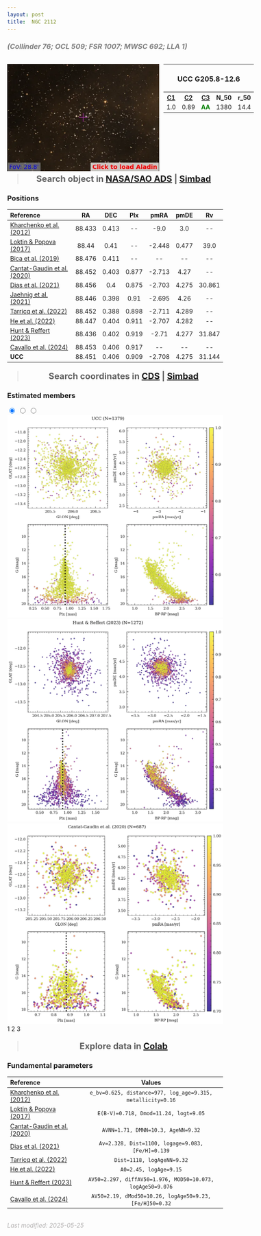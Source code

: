 ```yaml
---
layout: post
title:  NGC 2112
---
```

<h3><span style="color: #808080;"><i>(Collinder 76; OCL 509; FSR 1007; MWSC 692; LLA 1)</i></span></h3><div style="display: flex; justify-content: space-between; width:720px;height:250px">
<div style="text-align: center;">

<!-- Static image + data attributes for FOV and target -->
<img id="aladin_img"
     data-umami-event="aladin_load"
     src="https://raw.githubusercontent.com/ucc23/Q3N/main/plots/ngc2112_aladin.webp"
     alt="Click to load Aladin Lite" 
     style="width:355px;height:250px; cursor: pointer;"
     data-fov="0.48" 
     data-target="88.451 0.406"/>
<!-- Div to contain Aladin Lite viewer -->
<div id="aladin-lite-div" style="width:355px;height:250px;display:none;"></div>
<!-- Aladin Lite script (will be loaded after the image is clicked) -->
<script src="{{ site.baseurl }}/scripts/aladin_load.js"></script>

</div>
<!-- Left block -->

<table style="text-align: center; width:355px;height:250px;">
  <!-- Row 1 (title) -->
  <tr>
    <td colspan="5"><h3>UCC G205.8-12.6</h3></td>
  </tr>
  <!-- Row 2 -->
  <tr>
    <th><a href="https://ucc.ar/faq#what-are-the-c1-c2-and-c3-parameters" title="Photometric class">C1</a></th>
    <th><a href="https://ucc.ar/faq#what-are-the-c1-c2-and-c3-parameters" title="Density class">C2</a></th>
    <th><a href="https://ucc.ar/faq#what-are-the-c1-c2-and-c3-parameters" title="Combined class">C3</a></th>
    <th><div title="Stars with membership probability >50%">N_50</div></th>
    <th><div title="Radius that contains half the members [arcmin]">r_50</div></th>
  </tr>
  <!-- Row 3 -->
  <tr>
    <td>1.0</td>
    <td>0.89</td>
    <td><span style="color: green; font-weight: bold;">A</span><span style="color: green; font-weight: bold;">A</span></td>
    <td>1380</td>
    <td>14.4</td>
  </tr>
</table>
</div>

> <p style="text-align:center; font-weight: bold; font-size:20px">Search object in <a data-umami-event="nasa_search" href="https://ui.adsabs.harvard.edu/search/q=%20collection%3Aastronomy%20body%3A%22NGC%202112%22&sort=date%20desc%2C%20bibcode%20desc&p_=0" target="_blank">NASA/SAO ADS</a> | <a data-umami-event="simbad_search" href="https://simbad.cds.unistra.fr/simbad/sim-id-refs?Ident=ngc2112" target="_blank">Simbad</a></p>


### Positions

| Reference    | RA    | DEC   | Plx  | pmRA  | pmDE   |  Rv  |
| :---         | :---: | :---: | :---: | :---: | :---: | :---: |
|[Kharchenko et al. (2012)](https://ui.adsabs.harvard.edu/abs/2012A%26A...543A.156K) | 88.433 | 0.413 | -- | -9.0 | 3.0 | -- |
|[Loktin & Popova (2017)](https://ui.adsabs.harvard.edu/abs/2017AstBu..72..257L) | 88.44 | 0.41 | -- | -2.448 | 0.477 | 39.0 |
|[Bica et al. (2019)](https://ui.adsabs.harvard.edu/abs/2019AJ....157...12B) | 88.476 | 0.411 | -- | -- | -- | -- |
|[Cantat-Gaudin et al. (2020)](https://ui.adsabs.harvard.edu/abs/2020A%26A...640A...1C) | 88.452 | 0.403 | 0.877 | -2.713 | 4.27 | -- |
|[Dias et al. (2021)](https://ui.adsabs.harvard.edu/abs/2021MNRAS.504..356D) | 88.456 | 0.4 | 0.875 | -2.703 | 4.275 | 30.861 |
|[Jaehnig et al. (2021)](https://ui.adsabs.harvard.edu/abs/2021ApJ...923..129J) | 88.446 | 0.398 | 0.91 | -2.695 | 4.26 | -- |
|[Tarricq et al. (2022)](https://ui.adsabs.harvard.edu/abs/2022A%26A...659A..59T) | 88.452 | 0.388 | 0.898 | -2.711 | 4.289 | -- |
|[He et al. (2022)](https://ui.adsabs.harvard.edu/abs/2022ApJS..262....7H) | 88.447 | 0.404 | 0.911 | -2.707 | 4.282 | -- |
|[Hunt & Reffert (2023)](https://ui.adsabs.harvard.edu/abs/2023A%26A...673A.114H) | 88.436 | 0.402 | 0.919 | -2.71 | 4.277 | 31.847 |
|[Cavallo et al. (2024)](https://ui.adsabs.harvard.edu/abs/2024AJ....167...12C) | 88.453 | 0.406 | 0.917 | -- | -- | -- |
| **UCC** |88.451 | 0.406 | 0.909 | -2.708 | 4.275 | 31.144 |

> <p style="text-align:center; font-weight: bold; font-size:20px">Search coordinates in <a data-umami-event="cds_coord_search" href="https://cdsportal.u-strasbg.fr/?target=88.451,+0.406" target="_blank">CDS</a> | <a data-umami-event="simbad_coord_search" href="https://simbad.cds.unistra.fr/mobile/object_list.html?coord=88.451%200.406&output=json&radius=5&userEntry=ngc2112" target="_blank">Simbad</a></p>

### Estimated members

<div class="carousel">
<input type="radio" name="radio-btn" id="slide1" checked>
<input type="radio" name="radio-btn" id="slide2">
<input type="radio" name="radio-btn" id="slide3">
<div class="slides">
<div class="slide">
<a href="https://raw.githubusercontent.com/ucc23/Q3N/main/plots/ngc2112.webp" target="_blank">
<img src="https://raw.githubusercontent.com/ucc23/Q3N/main/plots/ngc2112.webp" alt="NGC 2112 UCC">
</a>
</div>
<div class="slide">
<a href="https://raw.githubusercontent.com/ucc23/Q3N/main/plots/ngc2112_HUNT23.webp" target="_blank">
<img src="https://raw.githubusercontent.com/ucc23/Q3N/main/plots/ngc2112_HUNT23.webp" alt="NGC 2112 HUNT23">
</a>
</div>
<div class="slide">
<a href="https://raw.githubusercontent.com/ucc23/Q3N/main/plots/ngc2112_CANTAT20.webp" target="_blank">
<img src="https://raw.githubusercontent.com/ucc23/Q3N/main/plots/ngc2112_CANTAT20.webp" alt="NGC 2112 CANTAT20">
</a>
</div>
</div>
<div class="indicators">
<label for="slide1">1</label>
<label for="slide2">2</label>
<label for="slide3">3</label>
</div>
</div>


> <p style="text-align:center; font-weight: bold; font-size:20px">Explore data in <a data-umami-event="colab" href="https://colab.research.google.com/github/ucc23/ucc/blob/main/assets/notebook.ipynb" target="_blank">Colab</a></p>


### Fundamental parameters

| Reference |  Values |
| :---         |     :---:      |
| [Kharchenko et al. (2012)](https://ui.adsabs.harvard.edu/abs/2012A%26A...543A.156K) | `e_bv=0.625, distance=977, log_age=9.315, metallicity=0.16` |
| [Loktin & Popova (2017)](https://ui.adsabs.harvard.edu/abs/2017AstBu..72..257L) | `E(B-V)=0.718, Dmod=11.24, logt=9.05` |
| [Cantat-Gaudin et al. (2020)](https://ui.adsabs.harvard.edu/abs/2020A%26A...640A...1C) | `AVNN=1.71, DMNN=10.3, AgeNN=9.32` |
| [Dias et al. (2021)](https://ui.adsabs.harvard.edu/abs/2021MNRAS.504..356D) | `Av=2.328, Dist=1100, logage=9.083, [Fe/H]=0.139` |
| [Tarricq et al. (2022)](https://ui.adsabs.harvard.edu/abs/2022A%26A...659A..59T) | `Dist=1118, logAgeNN=9.32` |
| [He et al. (2022)](https://ui.adsabs.harvard.edu/abs/2022ApJS..262....7H) | `A0=2.45, logAge=9.15` |
| [Hunt & Reffert (2023)](https://ui.adsabs.harvard.edu/abs/2023A%26A...673A.114H) | `AV50=2.297, diffAV50=1.976, MOD50=10.073, logAge50=9.076` |
| [Cavallo et al. (2024)](https://ui.adsabs.harvard.edu/abs/2024AJ....167...12C) | `AV50=2.19, dMod50=10.26, logAge50=9.23, [Fe/H]50=0.32` |

<br>
<font color="b3b1b1"><i>Last modified: 2025-05-25</i></font>
